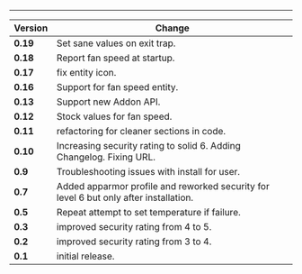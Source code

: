 ---

| Version  | Change                                                                                |
| -------- | ------------------------------------------------------------------------------------- |
| **0.19** | Set sane values on exit trap.                                                         |
| **0.18** | Report fan speed at startup.                                                          |
| **0.17** | fix entity icon.                                                                      |
| **0.16** | Support for fan speed entity.                                                         |
| **0.13** | Support new Addon API.                                                                |
| **0.12** | Stock values for fan speed.                                                           |
| **0.11** | refactoring for cleaner sections in code.                                             |
| **0.10** | Increasing security rating to solid 6. Adding Changelog. Fixing URL.                  |
| **0.9**  | Troubleshooting issues with install for user.                                         |
| **0.7**  | Added apparmor profile and reworked security for level 6 but only after installation. |
| **0.5**  | Repeat attempt to set temperature if failure.                                         |
| **0.3**  | improved security rating from 4 to 5.                                                 |
| **0.2**  | improved security rating from 3 to 4.                                                 |
| **0.1**  | initial release.                                                                      |

